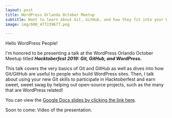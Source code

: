 ```yaml
---
layout: post
title: WordPress Orlando October Meetup
subtitle: Want to learn about Git, GitHub, and how they fit into your WordPress world?
image: img/600_477239677.png

---
```

Hello WordPress People!

I'm honored to be presenting a talk at the WordPress Orlando October Meetup titled **_Hacktoberfest 2019: Git, GitHub, and WordPress._**

This talk covers the very basics of Git and GitHub as well as dives into how Git/GitHub are useful to people who build WordPress sites. Then, I talk about using your new Git skills to participate in Hacktoberfest and earn sweet, sweet swag by helping out open-source projects, such as the many that are WordPress related!

You can view the [Google Docs slides by clicking the link here](https://docs.google.com/presentation/d/1tQuDIBwzjs8fpQ-ZS5wmkb92IMtp7oMafFGr4xQPAqc/edit?usp=sharing "Hacktoberfest 2019: Git, GitHub, and WordPress").

Soon to come: Video of the presentation.